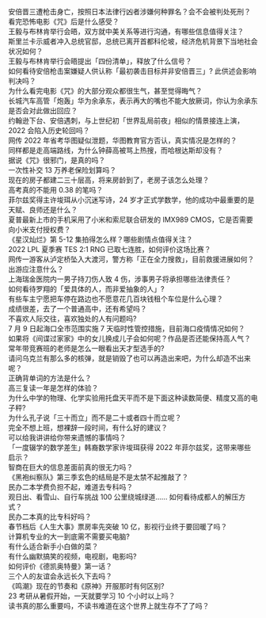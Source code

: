 安倍晋三遭枪击身亡，按照日本法律行凶者涉嫌何种罪名？会不会被判处死刑？  
看完恐怖电影《咒》后是什么感受？  
王毅与布林肯举行会晤，双方就中美关系等进行沟通，有哪些信息值得关注？  
斯里兰卡示威者冲入总统官邸，总统已离开首都科伦坡，经济危机背景下当地社会状况如何？  
王毅与布林肯举行会晤提出「四份清单」，释放了什么信号？  
如何看待安倍枪击案嫌疑人供认称「最初袭击目标并非安倍晋三」? 此供述会影响判决吗？  
为什么看完电影《咒》的大部分观众都很生气，甚至觉得晦气？  
长城汽车高管「炮轰」华为余承东，表示再大的嘴也不能大放厥词，你认为余承东是否会对此做出回应？  
约翰逊下台、安倍遇刺，与上世纪初「世界乱局前夜」相似的情景接连上演，2022 会陷入历史轮回吗？  
网传 2022 年省考华图疑似泄题，华图教育官方否认，真实情况是怎样的？  
同样都是走高端路线，为什么钟薛高被骂上热搜，而哈根达斯却没有？  
据说《咒》很邪门，是真的吗？  
一次性补交 13 万养老保险划算吗？  
现在的房子都建二三十层高，将来房龄到了，老房子该怎么处理？  
高考真的不能用 0.38 的笔吗？  
菲尔兹奖得主许埈珥从小沉迷写诗，24 岁才正式学数学，他的成功中最重要的是天赋、良师还是什么？  
夏普最新上市的手机采用了小米和索尼联合研发的 IMX989 CMOS，它是否需要向小米支付授权费？  
《星汉灿烂》第 5-12 集拍得怎么样？哪些剧情点值得关注？  
2022 LPL 夏季赛 TES 2:1 RNG 已取七连胜，如何评价这场比赛？  
网传一游客从泸定桥坠入大渡河，警方称「正在全力搜救」，目前救援进展如何？出游应注意什么？  
上海瑞金医院内一男子持刀伤人致 4 伤，涉事男子将承担哪些法律责任？  
如何看待罗翔的「爱具体的人，而非爱抽象的人」?  
有些车主宁愿把车停在路边也不愿意花几百块钱租个车位是什么心理？  
成绩很差，去了一个普通高中，还有希望吗？  
不喜欢人际交往，喜欢独处的人有问题吗?  
7 月 9 日起海口全市范围实施 7 天临时性管控措施，目前海口疫情情况如何？  
如果将《间谍过家家》中的女儿换成儿子会如何呢？作品是否还能保持高人气？  
常年带竞赛班的老师是怎么一眼看出天才型选手的?  
请问乌克兰有那么多的核弹，就是销毁了也可以再造出来吧，为什么却造不出来呢？  
正确背单词的方法是什么？  
高三复读一年是怎样的体验？  
为什么中学的物理、化学实验用托盘天平而不是下面这种读数简便、精度又高的电子秤?  
为什么孔子说「三十而立」而不是二十或者四十而立呢？  
完全不想上班，想裸辞一段时间，有什么好的建议？  
可以给我讲讲给你带来遗憾的事情吗？  
「一度辍学的数学差生」韩裔数学家许埈珥获得 2022 年菲尔兹奖，这带来哪些启示？  
智商在巨大的信息差面前真的很无力吗？  
《黑袍纠察队》第三季玄色的结局是不是太禁不起推敲了？  
民办二本学费负担不起，难道去专科吗？  
观日出、看雪山、自行车挑战 100 公里绕城绿道...... 如何看待成都人的解压方式？  
民办二本真的比专科好吗？  
春节档后《人生大事》票房率先突破 10 亿，影视行业终于要回暖了吗？  
计算机专业的大一到底需不需要买电脑?  
有什么适合新手小白做的菜？  
有什么幽默搞笑的视频，电视剧，电影吗?  
如何评价《德凯奥特曼》第一话？  
三个人的友谊会永远长久下去吗？  
《鸣潮》现在的节奏和《原神》开服那时有何区别?  
23 考研从暑假开始，一天就要学习 10 个小时以上吗？  
读书真的那么重要吗，不读书难道在这个世界上就生存不了了吗？  
